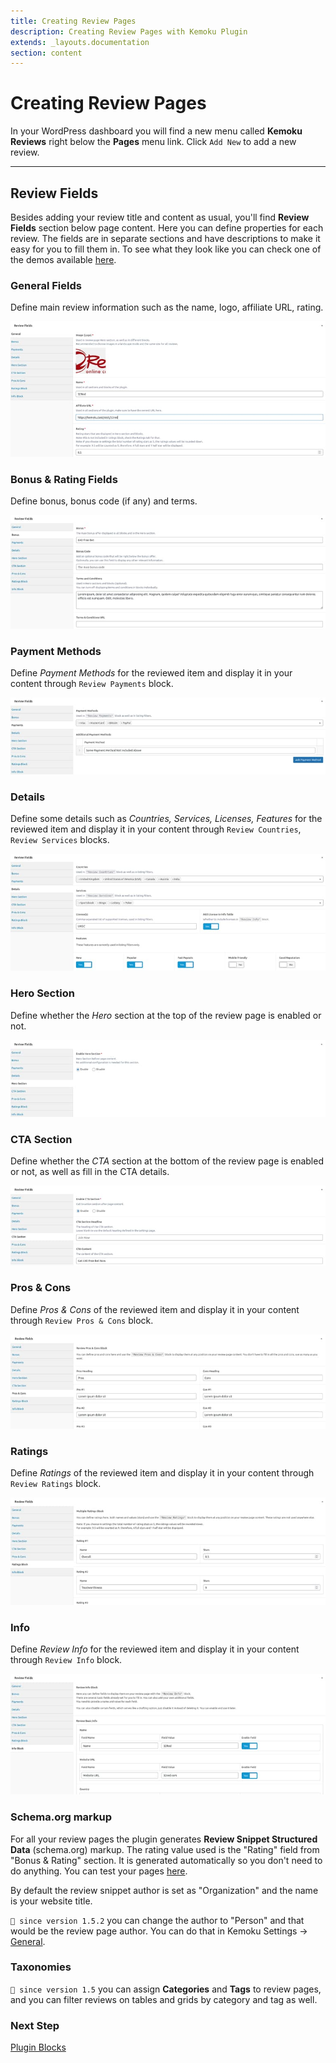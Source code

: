 ```yaml
---
title: Creating Review Pages
description: Creating Review Pages with Kemoku Plugin
extends: _layouts.documentation
section: content
---
```


# Creating Review Pages

In your WordPress dashboard you will find a new menu called **Kemoku Reviews** right below the **Pages** menu link. Click `Add New` to add a new review.

---

## Review Fields

Besides adding your review title and content as usual, you'll find **Review Fields** section below page content. Here you can define properties for each review. The fields are in separate sections and have descriptions to make it easy for you to fill them in. To see what they look like you can check one of the demos available [here](https://dinomatic.com/demos/kemoku).

### General Fields

Define main review information such as the name, logo, affiliate URL, rating.

![General Review Fields](/assets/images/kemoku/kemoku-review-general.jpg)

### Bonus & Rating Fields

Define bonus, bonus code (if any) and terms.

![Review Fields Bonus](/assets/images/kemoku/kemoku-review-bonus.jpg)

### Payment Methods

Define _Payment Methods_ for the reviewed item and display it in your content through `Review Payments` block.

![Review Fields Payments](/assets/images/kemoku/kemoku-review-payments.jpg)

### Details

Define some details such as _Countries, Services, Licenses, Features_ for the reviewed item and display it in your content through `Review Countries`, `Review Services` blocks.

![Review Fields Payments](/assets/images/kemoku/kemoku-review-details.jpg)

### Hero Section

Define whether the _Hero_ section at the top of the review page is enabled or not.

![Review Fields Hero](/assets/images/kemoku/kemoku-review-hero-section.jpg)

### CTA Section

Define whether the _CTA_ section at the bottom of the review page is enabled or not, as well as fill in the CTA details.

![Review Fields CTA](/assets/images/kemoku/kemoku-review-cta-section.jpg)

### Pros & Cons

Define _Pros & Cons_ of the reviewed item and display it in your content through `Review Pros & Cons` block.

![Review Fields Pros Cons](/assets/images/kemoku/kemoku-review-pros-cons.jpg)

### Ratings

Define _Ratings_ of the reviewed item and display it in your content through `Review Ratings` block.

![Review Fields Ratings](/assets/images/kemoku/kemoku-review-ratings-block.jpg)

### Info

Define _Review Info_ for the reviewed item and display it in your content through `Review Info` block.

![Review Fields Info](/assets/images/kemoku/kemoku-review-info-block.jpg)

### Schema.org markup

For all your review pages the plugin generates **Review Snippet Structured Data** (schema.org) markup. The rating value used is the "Rating" field from "Bonus & Rating" section. It is generated automatically so you don't need to do anything. You can test your pages [here](https://search.google.com/structured-data/testing-tool).

By default the review snippet author is set as "Organization" and the name is your website title.

`💁 since version 1.5.2` you can change the author to "Person" and that would be the review page author. You can do that in Kemoku Settings &#8594; [General](/docs/kemoku/settings#general-settings).

### Taxonomies

`💁 since version 1.5`  you can assign **Categories** and **Tags** to review pages,
and you can filter reviews on tables and grids by category and tag as well.

### Next Step

[Plugin Blocks](/docs/kemoku/blocks/)
